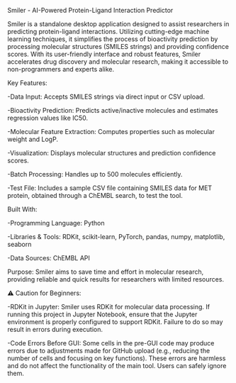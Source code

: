 Smiler - AI-Powered Protein-Ligand Interaction Predictor

Smiler is a standalone desktop application designed to assist researchers in predicting protein-ligand interactions. Utilizing cutting-edge machine learning techniques, it simplifies the process of bioactivity prediction by processing molecular structures (SMILES strings) and providing confidence scores. With its user-friendly interface and robust features, Smiler accelerates drug discovery and molecular research, making it accessible to non-programmers and experts alike.

Key Features:

-Data Input: Accepts SMILES strings via direct input or CSV upload.

-Bioactivity Prediction: Predicts active/inactive molecules and estimates regression values like IC50.

-Molecular Feature Extraction: Computes properties such as molecular weight and LogP.

-Visualization: Displays molecular structures and prediction confidence scores.

-Batch Processing: Handles up to 500 molecules efficiently.

-Test File: Includes a sample CSV file containing SMILES data for MET protein, obtained through a ChEMBL search, to test the tool.

Built With:

-Programming Language: Python

-Libraries & Tools: RDKit, scikit-learn, PyTorch, pandas, numpy, matplotlib, seaborn

-Data Sources: ChEMBL API

Purpose:
Smiler aims to save time and effort in molecular research, providing reliable and quick results for researchers with limited resources.

⚠️ Caution for Beginners:

-RDKit in Jupyter: Smiler uses RDKit for molecular data processing. If running this project in Jupyter Notebook, ensure that the Jupyter environment is properly configured to support RDKit. Failure to do so may result in errors during execution.

-Code Errors Before GUI: Some cells in the pre-GUI code may produce errors due to adjustments made for GitHub upload (e.g., reducing the number of cells and focusing on key functions). These errors are harmless and do not affect the functionality of the main tool. Users can safely ignore them.
